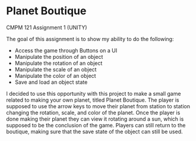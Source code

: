 # Planet Boutique
CMPM 121 Assignment 1 (UNITY)

The goal of this assignment is to show my ability to do the following:
- Access the game through Buttons on a UI
- Manipulate the position of an object
- Manipulate the rotation of an object
- Manipulate the scale of an object
- Manipulate the color of an object
- Save and load an object state

I decided to use this opportunity with this project to make a small game related to making your own planet, titled Planet Boutique. The player is supposed to use the arrow keys to move their planet from station to station changing the rotation, scale, and color of the planet. Once the player is done making their planet they can view it rotating around a sun, which is supposed to be the conclusion of the game. Players can still return to the boutique, making sure that the save state of the object can still be used.
